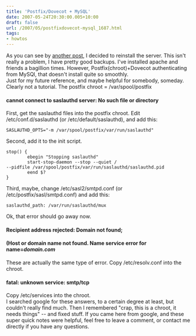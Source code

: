 ```yaml
---
title: 'Postfix/Dovecot + MySQL'
date: 2007-05-24T20:30:00.005+10:00
draft: false
url: /2007/05/postfixdovecot-mysql_1687.html
tags: 
- howtos
---
```


As you can see by [another post](http://www.blogger.com/tech-blog/gentoo-test/), I decided to reinstall the server. This isn't really a problem, I have pretty good backups. I've installed apache and friends a bagillion times. However, Postfix(chroot)+Dovecot authenticating from MySQl, that doesn't install quite so smoothly.  
Just for my future reference, and maybe helpful for somebody, someday. Clearly not a tutorial. The postfix chroot = /var/spool/postfix  

#### cannot connect to saslauthd server: No such file or directory

  
  
First, get the saslauthd files into the postfix chroot. Edit /etc/conf.d/saslauthd (or /etc/default/saslauthd), and add this:  
```
SASLAUTHD_OPTS="-m /var/spool/postfix/var/run/saslauthd"
```  
  
Second, add it to the init script.  
```
stop() {
        ebegin "Stopping saslauthd"
        start-stop-daemon --stop --quiet /
--pidfile /var/spool/postfix/var/run/saslauthd/saslauthd.pid
        eend $?
}
```  
  
Third, maybe, change /etc/sasl2/smtpd.conf (or /etc/postfix/sasl/smtpd.conf) and add this:  
```
saslauthd_path: /var/run/saslauthd/mux
```  
  
Ok, that error should go away now.  

#### Recipient address rejected: Domain not found;

  

#### (Host or domain name not found. Name service error for name=_domain.com_

  
  
These are actually the same type of error. Copy /etc/resolv.conf into the chroot.  

#### fatal: unknown service: smtp/tcp

  
  
Copy /etc/services into the chroot.  
I searched google for these answers, to a certain degree at least, but couldn't really find much. Then I remembered "crap, this is a chroot, it needs things" -- and fixed stuff. If you came here from google, and these super quick notes were helpful, feel free to leave a comment, or contact me directly if you have any questions.